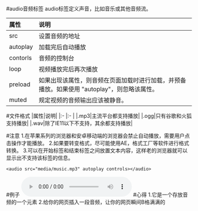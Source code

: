 #audio音频标签
audio标签定义声音，比如音乐或其他音频流。

|属性|说明|
|:-  |:-  |
|src|设置音频的地址|
|autoplay|加载完后自动播放|
|contorls|音频的控制台|
|loop|视频播放完后再次播放|
|preload|如果出现该属性，则音频在页面加载时进行加载，并预备播放。如果使用 "autoplay"，则忽略该属性。|
|muted|规定视频的音频输出应该被静音。|

#文件格式
|属性|说明|
|:-  |:-  |
|.mp3|主流平台都支持播放|
|.ogg|只有谷歌和火狐支持播放|
|.wav|除了IE11以下不支持，其余都支持播放|

#注意
    1.在苹果系列的浏览器和安卓移动端的浏览器会禁止自动播放，需要用户点击操作才能播放。
    2.如果要转变格式，尽可能使用AE，格式工厂等软件进行格式转换。
    3.可以在开始标签和结束标签之间放置文本内容，这样老的浏览器就可以显示出不支持该标签的信息。

```
<audio src="media/music.mp3" autoplay controls></audio>
```

#例子
<audio src="../../media/music.mp3"  controls></audio>
#心得
1.它是一个存放音频的一个元素
2.给你的网页插入一段音频，让你的网页瞬间B格满满的
